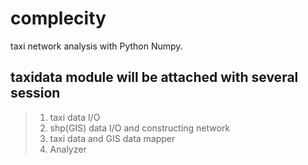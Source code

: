 # complecity
taxi network analysis with Python Numpy.

## taxidata module will be attached with several session
> 1. taxi data I/O
> 2. shp(GIS) data I/O and constructing network
> 3. taxi data and GIS data mapper
> 4. Analyzer
